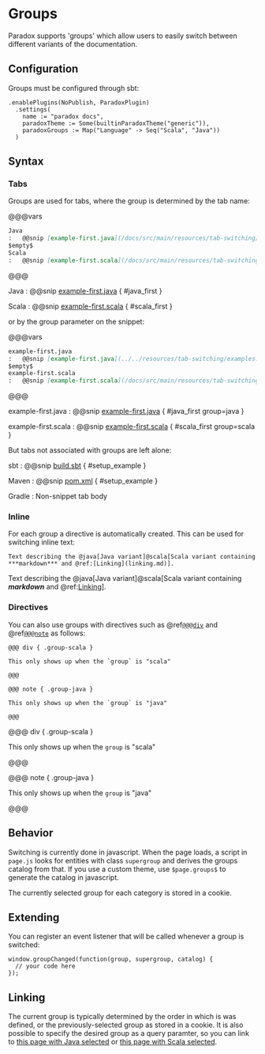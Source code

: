 # Groups

Paradox supports 'groups' which allow users to easily switch between different
variants of the documentation.

## Configuration

Groups must be configured through sbt:

```
.enablePlugins(NoPublish, ParadoxPlugin)
  .settings(
    name := "paradox docs",
    paradoxTheme := Some(builtinParadoxTheme("generic")),
    paradoxGroups := Map("Language" -> Seq("Scala", "Java"))
  )
```

## Syntax

### Tabs

Groups are used for tabs, where the group is determined by the tab name:

@@@vars
```markdown
Java
:   @@snip [example-first.java](/docs/src/main/resources/tab-switching/examples.java) { #java_first }
$empty$
Scala
:   @@snip [example-first.scala](/docs/src/main/resources/tab-switching/examples.scala) { #scala_first }
```
@@@

Java
:   @@snip [example-first.java](/docs/src/main/resources/tab-switching/examples.java) { #java_first }

Scala
:   @@snip [example-first.scala](/docs/src/main/resources/tab-switching/examples.scala) { #scala_first }

or by the group parameter on the snippet:

@@@vars
```markdown
example-first.java
:   @@snip [example-first.java](../../resources/tab-switching/examples.java) { #java_first group=java }
$empty$
example-first.scala
:   @@snip [example-first.scala](/docs/src/main/resources/tab-switching/examples.scala) { #scala_first group=scala }
```
@@@

example-first.java
:   @@snip [example-first.java](/docs/src/main/resources/tab-switching/examples.java) { #java_first group=java }

example-first.scala
:   @@snip [example-first.scala](/docs/src/main/resources/tab-switching/examples.scala) { #scala_first group=scala }


But tabs not associated with groups are left alone:

sbt
:   @@snip [build.sbt](/docs/src/main/resources/build.sbt) { #setup_example }

Maven
:   @@snip [pom.xml](/docs/src/main/resources/pom.xml) { #setup_example }

Gradle
:   Non-snippet tab body


### Inline

For each group a directive is automatically created. This can be used for
switching inline text:

```
Text describing the @java[Java variant]@scala[Scala variant containing ***markdown*** and @ref:[Linking](linking.md)].
```

Text describing the @java[Java variant]@scala[Scala variant containing ***markdown*** and @ref:[Linking](directives/linking.md)].

### Directives

You can also use groups with directives such as @ref[`@@@div`](directives/css-friendliness.md#div)
and @ref[`@@@note`](directives/callouts.md#note-callout) as follows:

```
@@@ div { .group-scala }

This only shows up when the `group` is "scala"

@@@

@@@ note { .group-java }

This only shows up when the `group` is "java"

@@@
```

@@@ div { .group-scala }

This only shows up when the `group` is "scala"

@@@

@@@ note { .group-java }

This only shows up when the `group` is "java"

@@@

## Behavior

Switching is currently done in javascript. When the page loads, a script in
`page.js` looks for entities with class `supergroup` and derives the groups
catalog from that. If you use a custom theme, use `$page.groups$` to generate
the catalog in javascript.

The currently selected group for each category is stored in a cookie.

## Extending

You can register an event listener that will be called whenever a group is switched:

```
window.groupChanged(function(group, supergroup, catalog) {
  // your code here
});
```

## Linking

The current group is typically determined by the order in which is was defined, or the previously-selected
group as stored in a cookie. It is also possible to specify the desired group as a query paramter,
so you can link to [this page with Java selected](?language=java) or [this page with Scala selected](?language=scala).
